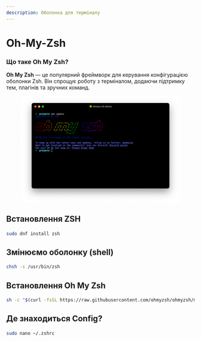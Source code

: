 ```yaml
---
description: Оболонка для терміналу
---
```


# Oh-My-Zsh

### Що таке Oh My Zsh?

**Oh My Zsh** — це популярний фреймворк для керування конфігурацією оболонки Zsh. Він спрощує роботу з терміналом, додаючи підтримку тем, плагінів та зручних команд.

<figure><img src="../../.gitbook/assets/image.png" alt=""><figcaption></figcaption></figure>

## Встановлення ZSH

```bash
sudo dnf install zsh
```

## Змінюємо оболонку (shell)

```bash
chsh -s /usr/bin/zsh
```

## Встановлення Oh My Zsh&#x20;

```bash
sh -c "$(curl -fsSL https://raw.githubusercontent.com/ohmyzsh/ohmyzsh/master/tools/install.sh)"
```

## Де знаходиться Config?

```bash
sudo nano ~/.zshrc
```
